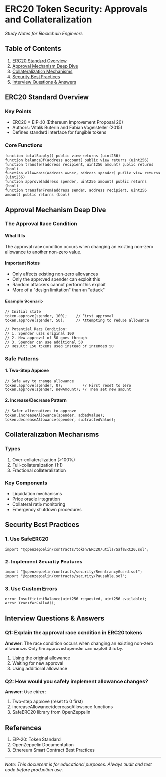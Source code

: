 # ERC20 Token Security: Approvals and Collateralization
*Study Notes for Blockchain Engineers*

## Table of Contents
1. [ERC20 Standard Overview](#erc20-standard-overview)
2. [Approval Mechanism Deep Dive](#approval-mechanism-deep-dive)
3. [Collateralization Mechanisms](#collateralization-mechanisms)
4. [Security Best Practices](#security-best-practices)
5. [Interview Questions & Answers](#interview-questions--answers)

## ERC20 Standard Overview

### Key Points
- ERC20 = EIP-20 (Ethereum Improvement Proposal 20)
- Authors: Vitalik Buterin and Fabian Vogelsteller (2015)
- Defines standard interface for fungible tokens

### Core Functions
```solidity
function totalSupply() public view returns (uint256)
function balanceOf(address account) public view returns (uint256)
function transfer(address recipient, uint256 amount) public returns (bool)
function allowance(address owner, address spender) public view returns (uint256)
function approve(address spender, uint256 amount) public returns (bool)
function transferFrom(address sender, address recipient, uint256 amount) public returns (bool)
```

## Approval Mechanism Deep Dive

### The Approval Race Condition

#### What It Is
The approval race condition occurs when changing an existing non-zero allowance to another non-zero value.

#### Important Notes
- Only affects existing non-zero allowances
- Only the approved spender can exploit this
- Random attackers cannot perform this exploit
- More of a "design limitation" than an "attack"

#### Example Scenario
```solidity
// Initial state
token.approve(spender, 100);    // First approval
token.approve(spender, 50);     // Attempting to reduce allowance

// Potential Race Condition:
// 1. Spender uses original 100
// 2. New approval of 50 goes through
// 3. Spender can use additional 50
// Result: 150 tokens used instead of intended 50
```

### Safe Patterns

#### 1. Two-Step Approve
```solidity
// Safe way to change allowance
token.approve(spender, 0);         // First reset to zero
token.approve(spender, newAmount); // Then set new amount
```

#### 2. Increase/Decrease Pattern
```solidity
// Safer alternatives to approve
token.increaseAllowance(spender, addedValue);
token.decreaseAllowance(spender, subtractedValue);
```

## Collateralization Mechanisms

### Types
1. Over-collateralization (>100%)
2. Full-collateralization (1:1)
3. Fractional collateralization

### Key Components
- Liquidation mechanisms
- Price oracle integration
- Collateral ratio monitoring
- Emergency shutdown procedures

## Security Best Practices

### 1. Use SafeERC20
```solidity
import "@openzeppelin/contracts/token/ERC20/utils/SafeERC20.sol";
```

### 2. Implement Security Features
```solidity
import "@openzeppelin/contracts/security/ReentrancyGuard.sol";
import "@openzeppelin/contracts/security/Pausable.sol";
```

### 3. Use Custom Errors
```solidity
error InsufficientBalance(uint256 requested, uint256 available);
error TransferFailed();
```

## Interview Questions & Answers

### Q1: Explain the approval race condition in ERC20 tokens
**Answer**: The race condition occurs when changing an existing non-zero allowance. Only the approved spender can exploit this by:
1. Using the original allowance
2. Waiting for new approval
3. Using additional allowance

### Q2: How would you safely implement allowance changes?
**Answer**: Use either:
1. Two-step approve (reset to 0 first)
2. increaseAllowance/decreaseAllowance functions
3. SafeERC20 library from OpenZeppelin

## References
1. EIP-20: Token Standard
2. OpenZeppelin Documentation
3. Ethereum Smart Contract Best Practices

---
*Note: This document is for educational purposes. Always audit and test code before production use.*
